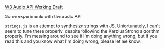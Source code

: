 [W3 Audio API Working Draft](http://www.w3.org/TR/2012/WD-webaudio-20120802/)

Some experiments with the audio API. 

`strings.js` is an attempt to synthesize strings with JS. Unfortunately,
I can't seem to tune these properly, despite following the [Karplus Strong](http://en.wikipedia.org/wiki/Karplus%E2%80%93Strong_string_synthesis)
algorithm properly. I'm messing around to see if I'm doing anything wrong,
but if you read this and you know what I'm doing wrong, please let me know.
